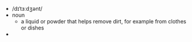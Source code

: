 - /dɪˈtɜːdʒənt/
- noun
	- a liquid or powder that helps remove dirt, for example from clothes or dishes
-